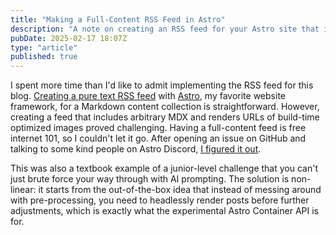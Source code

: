```yaml
---
title: "Making a Full-Content RSS Feed in Astro"
description: "A note on creating an RSS feed for your Astro site that includes valid image URLs"
pubDate: 2025-02-17 18:07Z
type: "article"
published: true
---
```


I spent more time than I'd like to admit implementing the RSS feed for this blog. [Creating a pure text RSS feed](https://docs.astro.build/en/recipes/rss/) with [Astro](https://astro.build/), my favorite website framework, for a Markdown content collection is straightforward. However, creating a feed that includes arbitrary MDX and renders URLs of build-time optimized images proved challenging. Having a full-content feed is free internet 101, so I couldn't let it go. After opening an issue on GitHub and talking to some kind people on Astro Discord, [I figured it out](https://github.com/withastro/docs/issues/10946#issuecomment-2663716595).

This was also a textbook example of a junior-level challenge that you can't just brute force your way through with AI prompting. The solution is non-linear: it starts from the out-of-the-box idea that instead of messing around with pre-processing, you need to headlessly render posts before further adjustments, which is exactly what the experimental Astro Container API is for.
